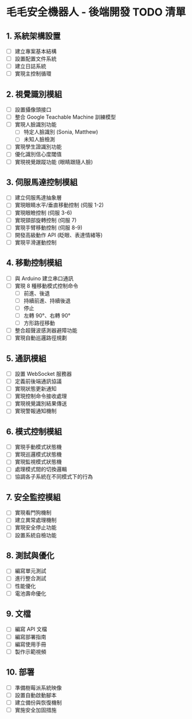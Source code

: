 # 毛毛安全機器人 - 後端開發 TODO 清單

## 1. 系統架構設置
- [ ] 建立專案基本結構
- [ ] 設置配置文件系統
- [ ] 建立日誌系統
- [ ] 實現主控制循環

## 2. 視覺識別模組
- [ ] 設置攝像頭接口
- [ ] 整合 Google Teachable Machine 訓練模型
- [ ] 實現人臉識別功能
  - [ ] 特定人臉識別 (Sonia, Matthew)
  - [ ] 未知人臉檢測
- [ ] 實現學生證識別功能
- [ ] 優化識別信心度閾值
- [ ] 實現視覺跟蹤功能 (眼睛跟隨人臉)

## 3. 伺服馬達控制模組
- [ ] 建立伺服馬達抽象層
- [ ] 實現眼睛水平/垂直移動控制 (伺服 1-2)
- [ ] 實現眼瞼控制 (伺服 3-6)
- [ ] 實現頸部旋轉控制 (伺服 7)
- [ ] 實現手臂移動控制 (伺服 8-9)
- [ ] 開發高級動作 API (眨眼、表達情緒等)
- [ ] 實現平滑運動控制

## 4. 移動控制模組
- [ ] 與 Arduino 建立串口通訊
- [ ] 實現 8 種移動模式控制命令
  - [ ] 前進、後退
  - [ ] 持續前進、持續後退
  - [ ] 停止
  - [ ] 左轉 90°、右轉 90°
  - [ ] 方形路徑移動
- [ ] 整合超聲波感測器避障功能
- [ ] 實現自動巡邏路徑規劃

## 5. 通訊模組
- [ ] 設置 WebSocket 服務器
- [ ] 定義前後端通訊協議
- [ ] 實現狀態更新通知
- [ ] 實現控制命令接收處理
- [ ] 實現視覺識別結果傳送
- [ ] 實現警報通知機制

## 6. 模式控制模組
- [ ] 實現手動模式狀態機
- [ ] 實現巡邏模式狀態機
- [ ] 實現監視模式狀態機
- [ ] 處理模式間的切換邏輯
- [ ] 協調各子系統在不同模式下的行為

## 7. 安全監控模組
- [ ] 實現看門狗機制
- [ ] 建立異常處理機制
- [ ] 實現安全停止功能
- [ ] 設置系統自檢功能

## 8. 測試與優化
- [ ] 編寫單元測試
- [ ] 進行整合測試
- [ ] 性能優化
- [ ] 電池壽命優化

## 9. 文檔
- [ ] 編寫 API 文檔
- [ ] 編寫部署指南
- [ ] 編寫使用手冊
- [ ] 製作示範視頻

## 10. 部署
- [ ] 準備樹莓派系統映像
- [ ] 設置自動啟動腳本
- [ ] 建立備份與恢復機制
- [ ] 實施安全加固措施
